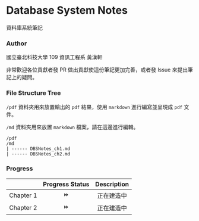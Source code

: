 # Database System Notes

資料庫系統筆記



### Author

國立臺北科技大學 109 資訊工程系 黃漢軒

非常歡迎各位貢獻者發 PR 做出貢獻使這份筆記更加完善，或者發 Issue 來提出筆記上的疑問。



### File Structure Tree

`/pdf` 資料夾用來放置輸出的 `pdf` 結果，使用 `markdown` 進行編寫並呈現成 `pdf` 文件。

`/md` 資料夾用來放置 `markdown` 檔案，請在這邊進行編輯。

```
/pdf
/md
| ------ DBSNotes_ch1.md
| ------ DBSNotes_ch2.md
```



### Progress

|           | Progress Status | Description |
| :-------: | :-------------: | :---------: |
| Chapter 1 | :fast_forward:  | 正在建造中  |
| Chapter 2 | :fast_forward:  | 正在建造中  |

